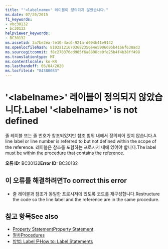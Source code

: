 ```yaml
---
title: "'<labelname>' 레이블이 정의되지 않았습니다."
ms.date: 07/20/2015
f1_keywords:
- vbc30132
- bc30132
helpviewer_keywords:
- BC30132
ms.assetid: 3a7be2ea-7e10-4ac6-921a-d094b41e9142
ms.openlocfilehash: 8102a1216703682356e4e5906695b4166f638ad3
ms.sourcegitcommit: f8c270376ed905f6a8896ce0fe25b4f4b38ff498
ms.translationtype: MT
ms.contentlocale: ko-KR
ms.lasthandoff: 06/04/2020
ms.locfileid: "84380083"
---
```

# <a name="label-labelname-is-not-defined"></a><span data-ttu-id="43a8f-102">'\<labelname>' 레이블이 정의되지 않았습니다.</span><span class="sxs-lookup"><span data-stu-id="43a8f-102">Label '\<labelname>' is not defined</span></span>
<span data-ttu-id="43a8f-103">줄 레이블 또는 줄 번호가 참조되었지만 참조 범위 내에서 정의되어 있지 않습니다.</span><span class="sxs-lookup"><span data-stu-id="43a8f-103">A line label or line number is referred to but not defined within the scope of the reference.</span></span> <span data-ttu-id="43a8f-104">레이블은 참조를 포함하는 프로시저 내에 있어야 합니다.</span><span class="sxs-lookup"><span data-stu-id="43a8f-104">The label must be within the procedure that contains the reference.</span></span>  
  
 <span data-ttu-id="43a8f-105">**오류 ID:** BC30132</span><span class="sxs-lookup"><span data-stu-id="43a8f-105">**Error ID:** BC30132</span></span>  
  
## <a name="to-correct-this-error"></a><span data-ttu-id="43a8f-106">이 오류를 해결하려면</span><span class="sxs-lookup"><span data-stu-id="43a8f-106">To correct this error</span></span>  
  
- <span data-ttu-id="43a8f-107">줄 레이블과 참조가 동일한 프로시저에 있도록 코드를 재구성합니다.</span><span class="sxs-lookup"><span data-stu-id="43a8f-107">Restructure the code so the line label and the reference are in the same procedure.</span></span>  
  
## <a name="see-also"></a><span data-ttu-id="43a8f-108">참고 항목</span><span class="sxs-lookup"><span data-stu-id="43a8f-108">See also</span></span>

- [<span data-ttu-id="43a8f-109">Property Statement</span><span class="sxs-lookup"><span data-stu-id="43a8f-109">Property Statement</span></span>](../language-reference/statements/property-statement.md)
- [<span data-ttu-id="43a8f-110">절차</span><span class="sxs-lookup"><span data-stu-id="43a8f-110">Procedures</span></span>](../programming-guide/language-features/procedures/index.md)
- [<span data-ttu-id="43a8f-111">방법: Label 문</span><span class="sxs-lookup"><span data-stu-id="43a8f-111">How to: Label Statements</span></span>](../programming-guide/program-structure/how-to-label-statements.md)
